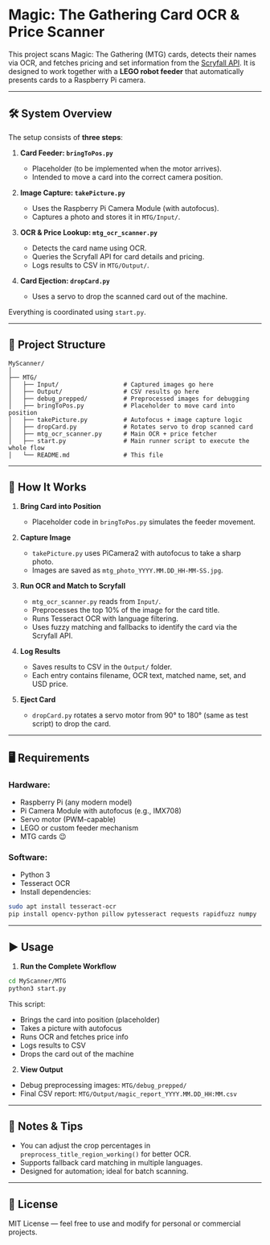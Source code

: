 # Magic: The Gathering Card OCR & Price Scanner

This project scans Magic: The Gathering (MTG) cards, detects their names via OCR, and fetches pricing and set information from the [Scryfall API](https://scryfall.com). It is designed to work together with a **LEGO robot feeder** that automatically presents cards to a Raspberry Pi camera.

---

## 🛠 System Overview

The setup consists of **three steps**:

1. **Card Feeder: `bringToPos.py`**

   * Placeholder (to be implemented when the motor arrives).
   * Intended to move a card into the correct camera position.

2. **Image Capture: `takePicture.py`**

   * Uses the Raspberry Pi Camera Module (with autofocus).
   * Captures a photo and stores it in `MTG/Input/`.

3. **OCR & Price Lookup: `mtg_ocr_scanner.py`**

   * Detects the card name using OCR.
   * Queries the Scryfall API for card details and pricing.
   * Logs results to CSV in `MTG/Output/`.

4. **Card Ejection: `dropCard.py`**

   * Uses a servo to drop the scanned card out of the machine.

Everything is coordinated using `start.py`.

---

## 📂 Project Structure

```
MyScanner/
│
├── MTG/
│   ├── Input/                  # Captured images go here
│   ├── Output/                 # CSV results go here
│   ├── debug_prepped/          # Preprocessed images for debugging
│   ├── bringToPos.py           # Placeholder to move card into position
│   ├── takePicture.py          # Autofocus + image capture logic
│   ├── dropCard.py             # Rotates servo to drop scanned card
│   ├── mtg_ocr_scanner.py      # Main OCR + price fetcher
│   ├── start.py                # Main runner script to execute the whole flow
│   └── README.md               # This file
```

---

## 🚀 How It Works

1. **Bring Card into Position**

   * Placeholder code in `bringToPos.py` simulates the feeder movement.

2. **Capture Image**

   * `takePicture.py` uses PiCamera2 with autofocus to take a sharp photo.
   * Images are saved as `mtg_photo_YYYY.MM.DD_HH-MM-SS.jpg`.

3. **Run OCR and Match to Scryfall**

   * `mtg_ocr_scanner.py` reads from `Input/`.
   * Preprocesses the top 10% of the image for the card title.
   * Runs Tesseract OCR with language filtering.
   * Uses fuzzy matching and fallbacks to identify the card via the Scryfall API.

4. **Log Results**

   * Saves results to CSV in the `Output/` folder.
   * Each entry contains filename, OCR text, matched name, set, and USD price.

5. **Eject Card**

   * `dropCard.py` rotates a servo motor from 90° to 180° (same as test script) to drop the card.

---

## 🖥 Requirements

### Hardware:

* Raspberry Pi (any modern model)
* Pi Camera Module with autofocus (e.g., IMX708)
* Servo motor (PWM-capable)
* LEGO or custom feeder mechanism
* MTG cards 😉

### Software:

* Python 3
* Tesseract OCR
* Install dependencies:

```bash
sudo apt install tesseract-ocr
pip install opencv-python pillow pytesseract requests rapidfuzz numpy
```

---

## ▶ Usage

1. **Run the Complete Workflow**

```bash
cd MyScanner/MTG
python3 start.py
```

This script:

* Brings the card into position (placeholder)
* Takes a picture with autofocus
* Runs OCR and fetches price info
* Logs results to CSV
* Drops the card out of the machine

2. **View Output**

* Debug preprocessing images: `MTG/debug_prepped/`
* Final CSV report: `MTG/Output/magic_report_YYYY.MM.DD_HH:MM.csv`

---

## 📌 Notes & Tips

* You can adjust the crop percentages in `preprocess_title_region_working()` for better OCR.
* Supports fallback card matching in multiple languages.
* Designed for automation; ideal for batch scanning.

---

## 📜 License

MIT License — feel free to use and modify for personal or commercial projects.
